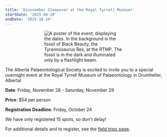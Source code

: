 ```yaml
---
title: 'Dinovember Sleepover at the Royal Tyrrell Museum!'
startDate: '2025-08-20'
endDate: '2025-10-24'
---
```


<figure style="display:flex; align-items: center; justify-content: center; flex-direction: column;">
    <img src="/fieldTrips/2025/sleepIn-confirmed-small.png" alt="A poster of the event, displaying the dates. In the background is the fossil of Black Beauty, the Tyrannosaurus Rex, at the RTMP. The fossil is in the dark and illuminated only by a flashlight beam." style="max-width: 60%;">
    <figcaption></figcaption>
</figure>

The Alberta Palaeontological Society is excited to invite you to a special overnight event at the Royal Tyrrell Museum of Palaeontology in Drumheller, Alberta!

**Date**: Friday, November 28 - Saturday, November 29

**Price**: $54 per person

**Registration Deadline**: Friday, October 24

We have only registered 15 spots, so don't delay!

For additional details and to register, see the [field trips page](/events/fieldtrips/).
